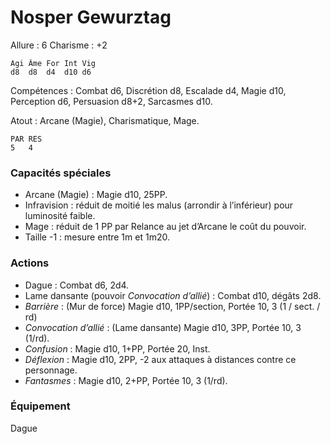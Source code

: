 # Nosper Gewurztag

Allure : 6
Charisme : +2

	Agi	Âme	For	Int	Vig
	d8	d8	d4	d10	d6

Compétences : Combat d6, Discrétion d8, Escalade d4, Magie d10, Perception d6, Persuasion d8+2, Sarcasmes d10.

Atout : Arcane (Magie), Charismatique, Mage.

	PAR	RES
	5	4

### Capacités spéciales
- Arcane (Magie) : Magie d10, 25PP.
- Infravision : réduit de moitié les malus (arrondir à l’inférieur) pour luminosité faible.
- Mage : réduit de 1 PP par Relance au jet d’Arcane le coût du pouvoir.
- Taille -1 : mesure entre 1m et 1m20.

### Actions
- Dague : Combat d6, 2d4.
- Lame dansante (pouvoir _Convocation d’allié_) : Combat d10, dégâts 2d8.
- _Barrière_ : (Mur de force) Magie d10, 1PP/section, Portée 10, 3 (1 / sect. / rd)
- _Convocation d’allié_ : (Lame dansante) Magie d10, 3PP, Portée 10, 3 (1/rd).
- _Confusion_ : Magie d10, 1+PP, Portée 20, Inst.
- _Déflexion_ : Magie d10, 2PP, -2 aux attaques à distances contre ce personnage.
- _Fantasmes_ : Magie d10, 2+PP, Portée 10, 3 (1/rd).

### Équipement
Dague
